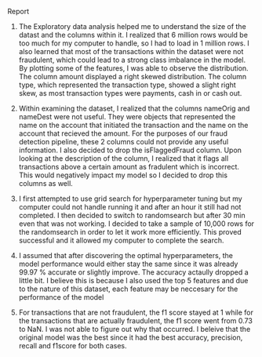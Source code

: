 Report

1. The Exploratory data analysis helped me to understand the size of the datast and the columns within it. I realized that 6 million rows would be too much for my computer to handle, so I had to load in 1 million rows. I also learned that most of the transactions within the dataset were not fraudulent, which could lead to a strong class imbalance in the model. By plotting some of the features, I was able to observe the distribution. The column amount displayed a right skewed distribution. The column type, which represented the transaction type, showed a slight right skew, as most transaction types were payments, cash in or cash out.

2. Within examining the dataset, I realized that the columns nameOrig and nameDest were not useful. They were objects that represented the name on the account that initiated the transaction and the name on the account that recieved the amount. For the purposes of our fraud detection pipeline, these 2 columns could not provide any useful information. I also decided to drop the isFlaggedFraud column. Upon looking at the description of the column, I realized that it flags all transactions above a certain amount as fradulent which is incorrect. This would negatively impact my model so I decided to drop this columns as well.

3. I first attempted to use grid search for hyperparameter tuning but my computer could not handle running it and after an hour it still had not completed. I then decided to switch to randomsearch but after 30 min even that was not working. I decided to take a sample of 10,000 rows for the randomsearch in order to let it work more efficiently. This proved successful and it allowed my computer to complete the search.

4. I assumed that after discovering the optimal hyperparameters, the model performance would either stay the same since it was already 99.97 % accurate or slightly improve. The accuracy actaully dropped a little bit. I believe this is because I also used the top 5 features and due to the nature of this dataset, each feature may be neccesary for the performance of the model

5. For transactions that are not fraudulent, the f1 score stayed at 1 while for the transactions that are actually fraudulent, the f1 score went from 0.73 to NaN. I was not able to figure out why that occurred. I beleive that the original model was the best since it had the best accuracy, precision, recall and f1score for both cases.
